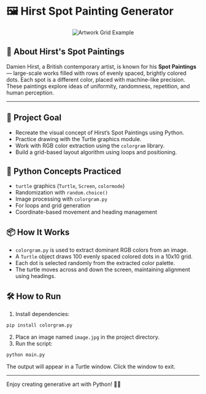 # 🖼️ Hirst Spot Painting Generator

<p align="center">
  <img src="https://redeem-innovations.com/wp-content/uploads/2025/05/github.jpg" alt="Artwork Grid Example" />
</p>

## 🎨 About Hirst's Spot Paintings

Damien Hirst, a British contemporary artist, is known for his **Spot Paintings** — large-scale works filled with rows of evenly spaced, brightly colored dots. Each spot is a different color, placed with machine-like precision. These paintings explore ideas of uniformity, randomness, repetition, and human perception.

---

## 🎯 Project Goal

- Recreate the visual concept of Hirst’s Spot Paintings using Python.
- Practice drawing with the Turtle graphics module.
- Work with RGB color extraction using the `colorgram` library.
- Build a grid-based layout algorithm using loops and positioning.

## 🧠 Python Concepts Practiced

- `turtle` graphics (`Turtle`, `Screen`, `colormode`)
- Randomization with `random.choice()`
- Image processing with `colorgram.py`
- For loops and grid generation
- Coordinate-based movement and heading management

## 📦 How It Works

- `colorgram.py` is used to extract dominant RGB colors from an image.
- A `Turtle` object draws 100 evenly spaced colored dots in a 10x10 grid.
- Each dot is selected randomly from the extracted color palette.
- The turtle moves across and down the screen, maintaining alignment using headings.

## 🛠 How to Run

1. Install dependencies:

```bash
pip install colorgram.py
```

2. Place an image named `image.jpg` in the project directory.
3. Run the script:

```bash
python main.py
```

The output will appear in a Turtle window. Click the window to exit.

---

Enjoy creating generative art with Python! 🎨🐍
